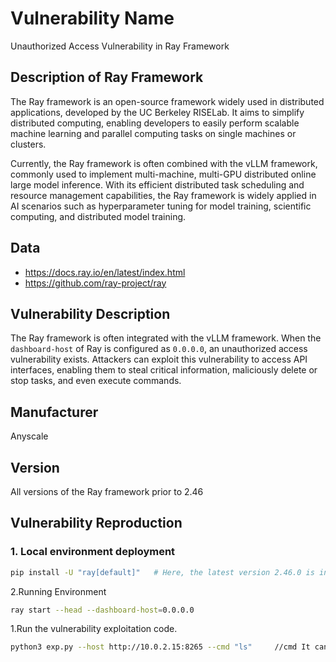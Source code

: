 # Vulnerability Name
Unauthorized Access Vulnerability in Ray Framework

## Description of Ray Framework
The Ray framework is an open-source framework widely used in distributed applications, developed by the UC Berkeley RISELab. It aims to simplify distributed computing, enabling developers to easily perform scalable machine learning and parallel computing tasks on single machines or clusters.

Currently, the Ray framework is often combined with the vLLM framework, commonly used to implement multi-machine, multi-GPU distributed online large model inference. With its efficient distributed task scheduling and resource management capabilities, the Ray framework is widely applied in AI scenarios such as hyperparameter tuning for model training, scientific computing, and distributed model training.

## Data
- https://docs.ray.io/en/latest/index.html
- https://github.com/ray-project/ray

## Vulnerability Description
The Ray framework is often integrated with the vLLM framework. When the `dashboard-host` of Ray is configured as `0.0.0.0`, an unauthorized access vulnerability exists. Attackers can exploit this vulnerability to access API interfaces, enabling them to steal critical information, maliciously delete or stop tasks, and even execute commands.

## Manufacturer
Anyscale

## Version
All versions of the Ray framework prior to 2.46

## Vulnerability Reproduction
### 1. Local environment deployment
```bash
pip install -U "ray[default]"   # Here, the latest version 2.46.0 is installed by default, and you can also specify the version: pip install -U "ray[default]==2.9.3"
```

2.Running Environment
```bash
ray start --head --dashboard-host=0.0.0.0
```

1.Run the vulnerability exploitation code.
```bash
python3 exp.py --host http://10.0.2.15:8265 --cmd "ls"     //cmd It can be any code.
```
